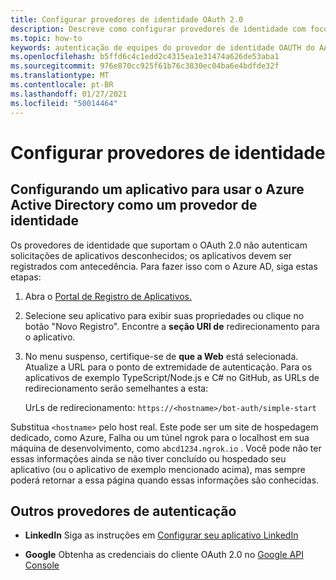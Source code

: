 ```yaml
---
title: Configurar provedores de identidade OAuth 2.0
description: Descreve como configurar provedores de identidade com foco no Azure AD
ms.topic: how-to
keywords: autenticação de equipes do provedor de identidade OAUTH do AAD
ms.openlocfilehash: b5ffd6c4c1edd2c4315ea1e31474a626de53aba1
ms.sourcegitcommit: 976e870cc925f61b76c3830ec04ba6e4bdfde32f
ms.translationtype: MT
ms.contentlocale: pt-BR
ms.lasthandoff: 01/27/2021
ms.locfileid: "50014464"
---
```

# <a name="configure-identity-providers"></a>Configurar provedores de identidade

## <a name="configuring-an-application-to-use-azure-active-directory-as-an-identity-provider"></a>Configurando um aplicativo para usar o Azure Active Directory como um provedor de identidade

Os provedores de identidade que suportam o OAuth 2.0 não autenticam solicitações de aplicativos desconhecidos; os aplicativos devem ser registrados com antecedência. Para fazer isso com o Azure AD, siga estas etapas:

1. Abra o [Portal de Registro de Aplicativos.](https://ms.portal.azure.com/#blade/Microsoft_AAD_RegisteredApps/ApplicationsListBlade)

2. Selecione seu aplicativo para exibir suas propriedades ou clique no botão "Novo Registro". Encontre a **seção URI de** redirecionamento para o aplicativo.

3. No menu suspenso, certifique-se de **que a Web** está selecionada. Atualize a URL para o ponto de extremidade de autenticação. Para os aplicativos de exemplo TypeScript/Node.js e C# no GitHub, as URLs de redirecionamento serão semelhantes a esta:

    UrLs de redirecionamento: `https://<hostname>/bot-auth/simple-start`

Substitua `<hostname>` pelo host real. Este pode ser um site de hospedagem dedicado, como Azure, Falha ou um túnel ngrok para o localhost em sua máquina de desenvolvimento, como `abcd1234.ngrok.io` . Você pode não ter essas informações ainda se não tiver concluído ou hospedado seu aplicativo (ou o aplicativo de exemplo mencionado acima), mas sempre poderá retornar a essa página quando essas informações são conhecidas.

## <a name="other-authentication-providers"></a>Outros provedores de autenticação

* **LinkedIn** Siga as instruções em [Configurar seu aplicativo LinkedIn](https://developer.linkedin.com/docs/oauth2)

* **Google** Obtenha as credenciais do cliente OAuth 2.0 no [Google API Console](https://console.developers.google.com/)
